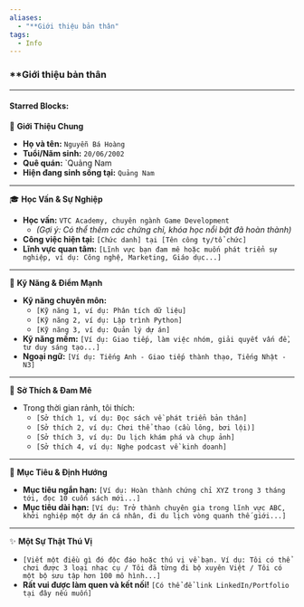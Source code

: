 ```yaml
---
aliases:
  - "**Giới thiệu bản thân"
tags:
  - Info
---
```


### **Giới thiệu bản thân

---

#### **Starred Blocks:**

👋 **Giới Thiệu Chung**
*   **Họ và tên:** `Nguyễn Bá Hoàng`
*   **Tuổi/Năm sinh:** `20/06/2002`
*   **Quê quán:** `Quảng Nam
*   **Hiện đang sinh sống tại:** `Quảng Nam`

---

🎓 **Học Vấn & Sự Nghiệp**
*   **Học vấn:** `VTC Academy, chuyên ngành Game Development`
    *   *(Gợi ý: Có thể thêm các chứng chỉ, khóa học nổi bật đã hoàn thành)*
*   **Công việc hiện tại:** `[Chức danh] tại [Tên công ty/tổ chức]`
*   **Lĩnh vực quan tâm:** `[Lĩnh vực bạn đam mê hoặc muốn phát triển sự nghiệp, ví dụ: Công nghệ, Marketing, Giáo dục...]`

---

💪 **Kỹ Năng & Điểm Mạnh**
*   **Kỹ năng chuyên môn:**
    *   `[Kỹ năng 1, ví dụ: Phân tích dữ liệu]`
    *   `[Kỹ năng 2, ví dụ: Lập trình Python]`
    *   `[Kỹ năng 3, ví dụ: Quản lý dự án]`
*   **Kỹ năng mềm:** `[Ví dụ: Giao tiếp, làm việc nhóm, giải quyết vấn đề, tư duy sáng tạo...]`
*   **Ngoại ngữ:** `[Ví dụ: Tiếng Anh - Giao tiếp thành thạo, Tiếng Nhật - N3]`

---

🎨 **Sở Thích & Đam Mê**
*   Trong thời gian rảnh, tôi thích:
    *   `[Sở thích 1, ví dụ: Đọc sách về phát triển bản thân]`
    *   `[Sở thích 2, ví dụ: Chơi thể thao (cầu lông, bơi lội)]`
    *   `[Sở thích 3, ví dụ: Du lịch khám phá và chụp ảnh]`
    *   `[Sở thích 4, ví dụ: Nghe podcast về kinh doanh]`

---

🎯 **Mục Tiêu & Định Hướng**
*   **Mục tiêu ngắn hạn:** `[Ví dụ: Hoàn thành chứng chỉ XYZ trong 3 tháng tới, đọc 10 cuốn sách mới...]`
*   **Mục tiêu dài hạn:** `[Ví dụ: Trở thành chuyên gia trong lĩnh vực ABC, khởi nghiệp một dự án cá nhân, đi du lịch vòng quanh thế giới...]`

---

✨ **Một Sự Thật Thú Vị**
*   `[Viết một điều gì đó độc đáo hoặc thú vị về bạn. Ví dụ: Tôi có thể chơi được 3 loại nhạc cụ / Tôi đã từng đi bộ xuyên Việt / Tôi có một bộ sưu tập hơn 100 mô hình...]`
*   **Rất vui được làm quen và kết nối!** `[Có thể để link LinkedIn/Portfolio tại đây nếu muốn]`